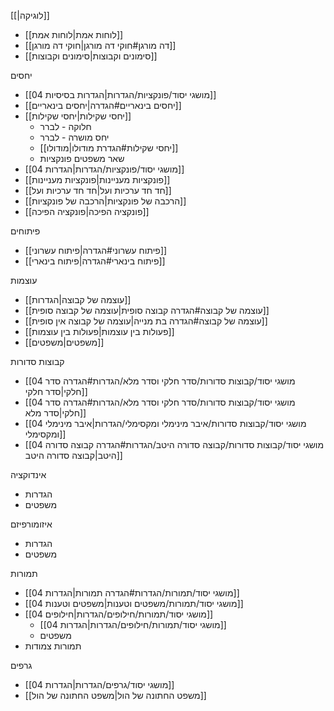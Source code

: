 [[|לוגיקה]]
- [[לוחות אמת|לוחות אמת]]
- [[דה מורגן#חוקי דה מורגן|חוקי דה מורגן]]
- [[סימונים וקבוצות|סימונים וקבוצות]]

יחסים
- [[04 מושגי יסוד/פונקציות/הגדרות|הגדרות בסיסיות]]
- [[יחסים בינאריים#הגדרה|יחסים בינאריים]]
- [[יחסי שקילות|יחסי שקילות]]
	- חלוקה - לברר
	- יחס מושרה - לברר
	- [[יחסי שקילות#הגדרת מודולו|מודולו]]
	- שאר משפטים
פונקציות 
- [[04 מושגי יסוד/פונקציות/הגדרות|הגדרות]]
- [[פונקציות מעניינות|פונקציות מעניינות]]
- [[חד חד ערכיות ועל|חד חד ערכיות ועל]]
- [[הרכבה של פונקציות|הרכבה של פונקציות]]
- [[פונקציה הפיכה|פונקציה הפיכה]] 

פיתוחים 
- [[פיתוח עשרוני#הגדרה|פיתוח עשרוני]]
- [[פיתוח בינארי#הגדרה|פיתוח בינארי]]

עוצמות 
- [[עוצמה של קבוצה|הגדרות]]
- [[עוצמה של קבוצה#הגדרה קבוצה סופית|עוצמה של קבוצה סופית]]
- [[עוצמה של קבוצה#הגדרה בת מנייה|עוצמה של קבוצה אין סופית]]
- [[פעולות בין עוצמות|פעולות בין עוצמות]]
- [[משפטים|משפטים]]

קבוצות סדורות 
- [[04 מושגי יסוד/קבוצות סדורות/סדר חלקי וסדר מלא/הגדרות#הגדרה סדר חלקי|סדר חלקי]]
- [[04 מושגי יסוד/קבוצות סדורות/סדר חלקי וסדר מלא/הגדרות#הגדרה סדר חלקי|סדר מלא]]
- [[04 מושגי יסוד/קבוצות סדורות/איבר מינימלי ומקסימלי/הגדרות|איבר מינימלי ומקסימלי]]
- [[04 מושגי יסוד/קבוצות סדורות/קבוצה סדורה היטב/הגדרות#הגדרה קבוצה סדורה היטב|קבוצה סדורה היטב]]

אינדוקציה 
- הגדרות
- משפטים

איזומורפיזם
- הגדרות
- משפטים

תמורות 
- [[04 מושגי יסוד/תמורות/הגדרות#הגדרה תמורות|הגדרות]] 
- [[04 מושגי יסוד/תמורות/משפטים וטענות|משפטים וטענות]]
- [[04 מושגי יסוד/תמורות/חילופים/הגדרות|חילופים]]
	- [[04 מושגי יסוד/תמורות/חילופים/הגדרות|הגדרות]]
	- משפטים
- תמורות צמודות

גרפים
- [[04 מושגי יסוד/גרפים/הגדרות|הגדרות]] 
- [[משפט החתונה של הול|משפט החתונה של הול]]